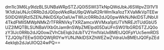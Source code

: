 dm1lc3M6Ly9ldzBLSUNBaWRpSTZJQ0l5SWl3TkNpQWdJbkJ6SWpvZ0l1V1l1K1dUaUNJc0RRb2dJQ0poWkdRaU9pQWlaR2RrWm1ka1ozTXVaMkVpTEEwS0lDQWljRzl5ZENJNklDSXpOalUwTWlJc0RRb2dJQ0pwWkNJNklDSTJNbUl4TkdFMll5MWpNMkZrTFRRNVkyTXRZamcxWVMxa1ptUTVNREJtTUdGbU5UZ2lMQTBLSUNBaVlXbGtJam9nSWpZMElpd05DaUFnSW01bGRDSTZJQ0ozY3lJc0RRb2dJQ0owZVhCbElqb2dJbTV2Ym1VaUxBMEtJQ0FpYUc5emRDSTZJQ0lpTEEwS0lDQWljR0YwYUNJNklDSXZhWEZwZVdraUxBMEtJQ0FpZEd4eklqb2dJaUlOQ24wPQ==
